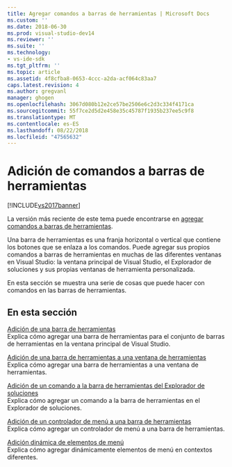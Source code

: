 ```yaml
---
title: Agregar comandos a barras de herramientas | Microsoft Docs
ms.custom: ''
ms.date: 2018-06-30
ms.prod: visual-studio-dev14
ms.reviewer: ''
ms.suite: ''
ms.technology:
- vs-ide-sdk
ms.tgt_pltfrm: ''
ms.topic: article
ms.assetid: 4f8cfba8-0653-4ccc-a2da-acf064c83aa7
caps.latest.revision: 4
ms.author: gregvanl
manager: ghogen
ms.openlocfilehash: 3067d080b12e2ce57be2506e6c2d3c334f4171ca
ms.sourcegitcommit: 55f7ce2d5d2e458e35c45787f1935b237ee5c9f8
ms.translationtype: MT
ms.contentlocale: es-ES
ms.lasthandoff: 08/22/2018
ms.locfileid: "47565632"
---
```

# <a name="adding-commands-to-toolbars"></a>Adición de comandos a barras de herramientas
[!INCLUDE[vs2017banner](../includes/vs2017banner.md)]

La versión más reciente de este tema puede encontrarse en [agregar comandos a barras de herramientas](https://docs.microsoft.com/visualstudio/extensibility/adding-commands-to-toolbars).  
  
Una barra de herramientas es una franja horizontal o vertical que contiene los botones que se enlaza a los comandos. Puede agregar sus propios comandos a barras de herramientas en muchas de las diferentes ventanas en Visual Studio: la ventana principal de Visual Studio, el Explorador de soluciones y sus propias ventanas de herramienta personalizada.  
  
 En esta sección se muestra una serie de cosas que puede hacer con comandos en las barras de herramientas.  
  
## <a name="in-this-section"></a>En esta sección  
 [Adición de una barra de herramientas](../extensibility/adding-a-toolbar.md)  
 Explica cómo agregar una barra de herramientas para el conjunto de barras de herramientas en la ventana principal de Visual Studio.  
  
 [Adición de una barra de herramientas a una ventana de herramientas](../extensibility/adding-a-toolbar-to-a-tool-window.md)  
 Explica cómo agregar una barra de herramientas a una ventana de herramientas.  
  
 [Adición de un comando a la barra de herramientas del Explorador de soluciones](../extensibility/adding-a-command-to-the-solution-explorer-toolbar.md)  
 Explica cómo agregar un comando a la barra de herramientas en el Explorador de soluciones.  
  
 [Adición de un controlador de menú a una barra de herramientas](../extensibility/adding-a-menu-controller-to-a-toolbar.md)  
 Explica cómo agregar un controlador de menú a una barra de herramientas.  
  
 [Adición dinámica de elementos de menú](../extensibility/dynamically-adding-menu-items.md)  
 Explica cómo agregar dinámicamente elementos de menú en contextos diferentes.

